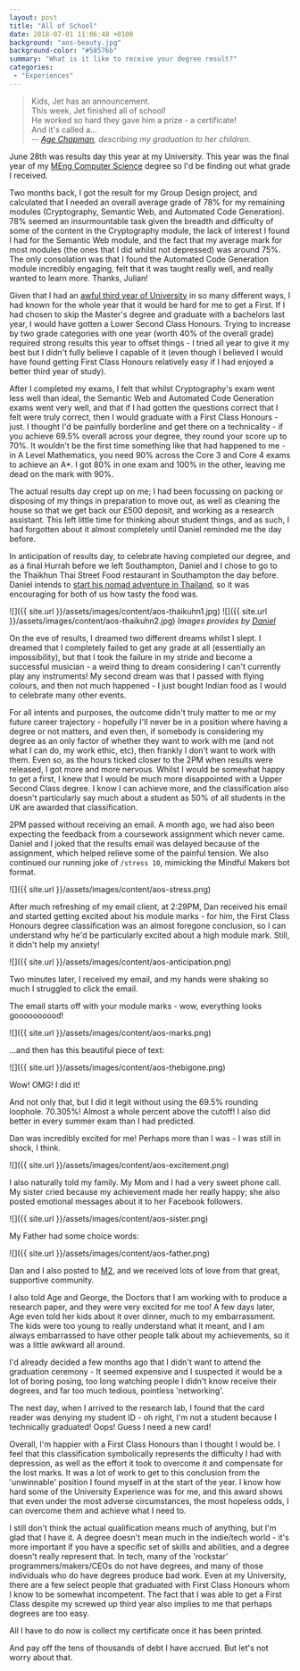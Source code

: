 ```yaml
---
layout: post
title: "All of School"
date: 2018-07-01 11:06:48 +0100
background: "aos-beauty.jpg"
background-color: "#58576b"
summary: "What is it like to receive your degree result?"
categories:
 - "Experiences"
---
```


> Kids, Jet has an announcement. <br/>
 This week, Jet finished all of school! <br/>
 He worked so hard they gave him a prize - a certificate! <br/>
 And it's called a... <br />
> -- <cite>[Age Chapman](https://www.ecs.soton.ac.uk/people/ac1n16), describing my graduation to her children.</cite>

June 28th was results day this year at my University. This year was the final year of my [MEng Computer Science](https://www.ecs.soton.ac.uk/programmes/g401-meng-computer-science-4-yrs) degree so I'd be finding out what grade I received.

Two months back, I got the result for my Group Design project, and calculated that I needed an overall average grade of 78% for my remaining modules (Cryptography, Semantic Web, and Automated Code Generation). 78% seemed an insurmountable task given the breadth and difficulty of some of the content in the Cryptography module, the lack of interest I found I had for the Semantic Web module, and the fact that my average mark for most modules (the ones that I did whilst not depressed) was around 75%. The only consolation was that I found the Automated Code Generation module incredibly engaging, felt that it was taught really well, and really wanted to learn more. Thanks, Julian!

Given that I had an [awful third year of University](/the-grip-of-depression/) in so many different ways, I had known for the whole year that it would be hard for me to get a First. If I had chosen to skip the Master's degree and graduate with a bachelors last year, I would have gotten a Lower Second Class Honours. Trying to increase by two grade categories with one year (worth 40% of the overall grade) required strong results this year to offset things - I tried all year to give it my best but I didn't fully believe I capable of it (even though I believed I would have found getting First Class Honours relatively easy if I had enjoyed a better third year of study). 

After I completed my exams, I felt that whilst Cryptography's exam went less well than ideal, the Semantic Web and Automated Code Generation exams went very well, and that if I had gotten the questions correct that I felt were truly correct, then I would graduate with a First Class Honours - just. I thought I'd be painfully borderline and get there on a technicality - if you achieve 69.5% overall across your degree, they round your score up to 70%. It wouldn't be the first time something like that had happened to me - in A Level Mathematics, you need 90% across the Core 3 and Core 4 exams to achieve an A\*. I got 80% in one exam and 100% in the other, leaving me dead on the mark with 90%.

The actual results day crept up on me; I had been focussing on packing or disposing of my things in preparation to move out, as well as cleaning the house so that we get back our £500 deposit, and working as a research assistant. This left little time for thinking about student things, and as such, I had forgotten about it almost completely until Daniel reminded me the day before.

In anticipation of results day, to celebrate having completed our degree, and as a final Hurrah before we left Southampton, Daniel and I chose to go to the Thaikhun Thai Street Food restaurant in Southampton the day before. Daniel intends to [start his nomad adventure in Thailand](https://daniellockyer.com/the-next-two-months/), so it was encouraging for both of us how tasty the food was.

![]({{ site.url }}/assets/images/content/aos-thaikuhn1.jpg)
![]({{ site.url }}/assets/images/content/aos-thaikuhn2.jpg)
*Images provides by [Daniel](https://daniellockyer.com)*

On the eve of results, I dreamed two different dreams whilst I slept. I dreamed that I completely failed to get any grade at all (essentially an impossibility), but that I took the failure in my stride and become a successful musician - a weird thing to dream considering I can't currently play any instruments! My second dream was that I passed with flying colours, and then not much happened - I just bought Indian food as I would to celebrate many other events.

For all intents and purposes, the outcome didn't truly matter to me or my future career trajectory - hopefully I'll never be in a position where having a degree or not matters, and even then, if somebody is considering my degree as an only factor of whether they want to work with me (and not what I can do, my work ethic, etc), then frankly I don't want to work with them. Even so, as the hours ticked closer to the 2PM when results were released, I got more and more nervous. Whilst I would be somewhat happy to get a first, I knew that I would be much more disappointed with a Upper Second Class degree. I know I can achieve more, and the classification also doesn't particularly say much about a student as 50% of all students in the UK are awarded that classification.

2PM passed without receiving an email. A month ago, we had also been expecting the feedback from a coursework assignment which never came. Daniel and I joked that the results email was delayed because of the assignment, which helped relieve some of the painful tension. We also continued our running joke of `/stress 10`, mimicking the Mindful Makers bot format.

![]({{ site.url }}/assets/images/content/aos-stress.png)

After much refreshing of my email client, at 2:29PM, Dan received his email and started getting excited about his module marks - for him, the First Class Honours degree classification was an almost foregone conclusion, so I can understand why he'd be particularly excited about a high module mark. Still, it didn't help my anxiety!

![]({{ site.url }}/assets/images/content/aos-anticipation.png)

Two minutes later, I received my email, and my hands were shaking so much I struggled to click the email.

The email starts off with your module marks - wow, everything looks goooooooood!

![]({{ site.url }}/assets/images/content/aos-marks.png)

...and then has this beautiful piece of text:

![]({{ site.url }}/assets/images/content/aos-thebigone.png)

Wow! OMG! I did it!

And not only that, but I did it legit without using the 69.5% rounding loophole. 70.305%! Almost a whole percent above the cutoff! I also did better in every summer exam than I had predicted.  

Dan was incredibly excited for me! Perhaps more than I was - I was still in shock, I think.

![]({{ site.url }}/assets/images/content/aos-excitement.png)

I also naturally told my family. My Mom and I had a very sweet phone call. My sister cried because my achievement made her really happy; she also posted emotional messages about it to her Facebook followers.

![]({{ site.url }}/assets/images/content/aos-sister.png)

My Father had some choice words:

![]({{ site.url }}/assets/images/content/aos-father.png)

Dan and I also posted to [M2](https://mindfulmakers.club/), and we received lots of love from that great, supportive community.

I also told Age and George, the Doctors that I am working with to produce a research paper, and they were very excited for me too! A few days later, Age even told her kids about it over dinner, much to my embarrassment. The kids were too young to really understand what it meant, and I am always embarrassed to have other people talk about my achievements, so it was a little awkward all around.

I'd already decided a few months ago that I didn't want to attend the graduation ceremony - It seemed expensive and I suspected it would be a lot of boring posing, too long watching people I didn't know receive their degrees, and far too much tedious, pointless 'networking'.

The next day, when I arrived to the research lab, I found that the card reader was denying my student ID - oh right, I'm not a student because I technically graduated! Oops! Guess I need a new card!

Overall, I'm happier with a First Class Honours than I thought I would be. I feel that this classification symbolically represents the difficulty I had with depression, as well as the effort it took to overcome it and compensate for the lost marks. It was a lot of work to get to this conclusion from the 'unwinnable' position I found myself in at the start of the year. I know how hard some of the University Experience was for me, and this award shows that even under the most adverse circumstances, the most hopeless odds, I can overcome them and achieve what I need to. 

I still don't think the actual qualification means much of anything, but I'm glad that I have it. A degree doesn't mean much in the indie/tech world - it's more important if you have a specific set of skills and abilities, and a degree doesn't really represent that. In tech, many of the 'rockstar' programmers/makers/CEOs do not have degrees, and many of those individuals who do have degrees produce bad work. Even at my University, there are a few select people that graduated with First Class Honours whom I know to be somewhat incompetent. The fact that I was able to get a First Class despite my screwed up third year also implies to me that perhaps degrees are too easy.

All I have to do now is collect my certificate once it has been printed.

And pay off the tens of thousands of debt I have accrued. But let's not worry about that.